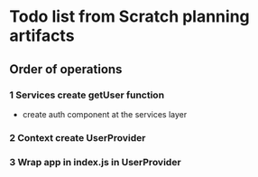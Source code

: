 # Todo list from Scratch planning artifacts

## Order of operations

### 1 Services create getUser function

- create auth component at the services layer

### 2 Context create UserProvider

### 3 Wrap app in index.js in UserProvider
